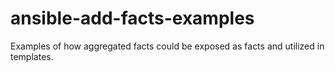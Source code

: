 ansible-add-facts-examples
==========================

Examples of how aggregated facts could be exposed as facts and utilized in templates.
